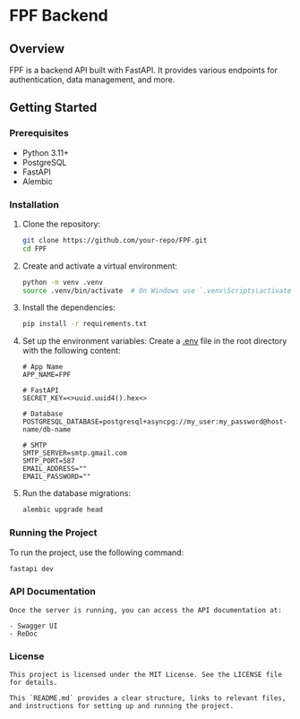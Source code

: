 # FPF Backend

## Overview

FPF is a backend API built with FastAPI. It provides various endpoints for authentication, data management, and more.

## Getting Started

### Prerequisites

- Python 3.11+
- PostgreSQL
- FastAPI
- Alembic

### Installation

1. Clone the repository:
    ```sh
    git clone https://github.com/your-repo/FPF.git
    cd FPF
    ```

2. Create and activate a virtual environment:
    ```sh
    python -m venv .venv
    source .venv/bin/activate  # On Windows use `.venv\Scripts\activate`
    ```

3. Install the dependencies:
    ```sh
    pip install -r requirements.txt
    ```

4. Set up the environment variables:
    Create a [.env](http://_vscodecontentref_/6) file in the root directory with the following content:
    ```env
    # App Name
    APP_NAME=FPF

    # FastAPI
    SECRET_KEY=<>uuid.uuid4().hex<>

    # Database
    POSTGRESQL_DATABASE=postgresql+asyncpg://my_user:my_password@host-name/db-name

    # SMTP
    SMTP_SERVER=smtp.gmail.com
    SMTP_PORT=587
    EMAIL_ADDRESS=""
    EMAIL_PASSWORD=""
    ```

5. Run the database migrations:
    ```sh
    alembic upgrade head
    ```

### Running the Project

To run the project, use the following command:
```sh
fastapi dev
```

### API Documentation
    Once the server is running, you can access the API documentation at:

    - Swagger UI
    - ReDoc

### License
    This project is licensed under the MIT License. See the LICENSE file for details.

```
This `README.md` provides a clear structure, links to relevant files, and instructions for setting up and running the project.
```

